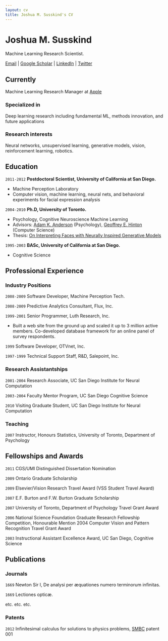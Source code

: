 ```yaml
---
layout: cv
title: Joshua M. Susskind's CV
---
```

# Joshua M. Susskind
Machine Learning Research Scientist.

<div id="webaddress">
<a href="mailto:jsusskind[at]apple[dot]com">Email</a>
| <a href="https://scholar.google.com/citations?hl=en&user=Sv2TGqsAAAAJ">Google Scholar</a>
| <a href="https://www.linkedin.com/in/joshua-susskind-8ab2ab5/">LinkedIn</a>
| <a href="https://twitter.com/jsusskin">Twitter</a>
</div>


## Currently

Machine Learning Research Manager at <a href="apple.com">Apple</a>

### Specialized in

Deep learning research including fundamental ML, methods innovation, and future applications


### Research interests

Neural networks, unsupervised learning, generative models, vision, reinforcement learning, robotics.


## Education

`2011-2012`
__Postdoctoral Scientist, University of California at San Diego.__

- Machine Perception Laboratory
- Computer vision, machine learning, neural nets, and behavioral experiments for facial expression analysis

`2004-2010`
__Ph.D, University of Toronto.__

- Psychology, Cognitive Neuroscience Machine Learning
- Advisors: [Adam K. Anderson](https://www.human.cornell.edu/people/aka47) (Psychology), [Geoffrey E. Hinton](https://www.cs.toronto.edu/~hinton/) (Computer Science)
- Thesis: [On Interpreting Faces with Neurally Inspired Generative Models](https://tspace.library.utoronto.ca/bitstream/1807/29884/6/Susskind_Joshua_M_201106_PhD_thesis.pdf)


`1995-2003`
__BASc, University of California at San Diego.__

- Cognitive Science


## Professional Experience

### Industry Positions

`2008-2009` Software Developer, Machine Perception Tech.

`2008-2009` Predictive Analytics Consultant, Flux, Inc.

`1999-2001` Senior Programmer, Luth Research, Inc.
- Built a web site from the ground up and scaled it up to 3 million active members. Co-developed database framework for an online panel of survey respondents.

`1999` Software Developer, OTVnet, Inc.

`1997-1999` Technical Support Staff, R&D, Salepoint, Inc.

### Research Assistantships

`2001-2004` Research Associate, UC San Diego Institute for Neural Computation

`2003-2004` Faculty Mentor Program, UC San Diego Cognitive Science

`2010` Visiting Graduate Student, UC San Diego Institute for Neural Computation


### Teaching

`2007`
Instructor, Honours Statistics, University of Toronto, Department of Psychology


## Fellowships and Awards
`2011` CGS/UMI Distinguished Dissertation Nomination

`2009` Ontario Graduate Scholarship

`2009` Elsevier/Vision Research Travel Award (VSS Student Travel Award)

`2007` E.F. Burton and F.W. Burton Graduate Scholarship

`2007` University of Toronto, Department of Psychology Travel Grant Award

`2006` National Science Foundation Graduate Research Fellowship Competition, Honourable Mention 2004 Computer Vision and Pattern Recognition Travel Grant Award

`2003` Instructional Assistant Excellence Award, UC San Diego, Cognitive Science


## Publications

<!-- A list is also available [online](http://scholar.google.co.uk/citations?user=LTOTl0YAAAAJ) -->

### Journals

`1669`
Newton Sir I, De analysi per æquationes numero terminorum infinitas. 

`1669`
Lectiones opticæ.

etc. etc. etc.

### Patents

`2012`
Infinitesimal calculus for solutions to physics problems, [SMBC](http://www.techdirt.com/articles/20121011/09312820678/if-patents-had-been-around-time-newton.shtml) patent 001


<!-- ### Footer

Last updated: May 2013 -->


